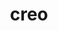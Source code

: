 ---
title: creo
ch: [r]
meaning: to create
pos: verb
inf: creare
secondppstem: cre
infend: are
thirdpp: creavi
fourthpp: creatus
conjugation: first
derivative: creation
---